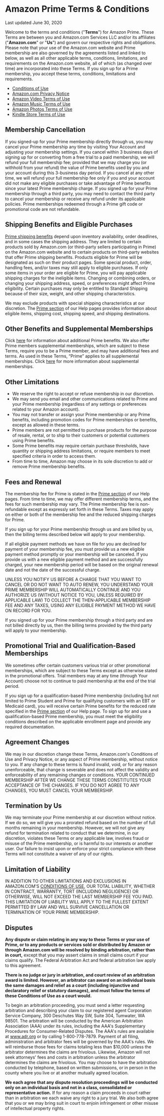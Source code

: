 Amazon Prime Terms & Conditions
===============================

Last updated June 30, 2020

Welcome to the terms and conditions ("**Terms**") for Amazon Prime. These Terms are between you and Amazon.com Services LLC and/or its affiliates ("**Amazon.com**" or "**Us**") and govern our respective rights and obligations. Please note that your use of the Amazon.com website and Prime membership are also governed by the agreements listed and linked to below, as well as all other applicable terms, conditions, limitations, and requirements on the Amazon.com website, all of which (as changed over time) are incorporated into these Terms. If you sign up for a Prime membership, you accept these terms, conditions, limitations and requirements.

*   [Conditions of Use](https://www.amazon.com/gp/help/customer/display.html/?nodeId=508088)
*   [Amazon.com Privacy Notice](https://www.amazon.com/gp/help/customer/display.html?nodeId=468496)
*   [Amazon Video Terms of Use](https://www.primevideo.com/help?nodeId=202095490&view-type=content-only)
*   [Amazon Music Terms of Use](https://www.amazon.com/gp/help/customer/display.html?nodeId=201380010)
*   [Amazon Photos Terms of Use](https://www.amazon.com/gp/help/customer/display.html?nodeId=201376540)
*   [Kindle Store Terms of Use](https://www.amazon.com/gp/help/customer/display.html?nodeId=201014950)

Membership Cancellation
-----------------------

If you signed-up for your Prime membership directly through us, you may cancel your Prime membership any time by visiting Your Account and adjusting your membership settings. If you cancel within 3 business days of signing up for or converting from a free trial to a paid membership, we will refund your full membership fee; provided that we may charge you (or withhold from your refund) the value of Prime benefits used by you and your account during this 3-business day period. If you cancel at any other time, we will refund your full membership fee only if you and your account did not make any eligible purchases or take advantage of Prime benefits since your latest Prime membership charge. If you signed up for your Prime membership through a third party, you may need to contact the third party to cancel your membership or receive any refund under its applicable policies. Prime memberships redeemed through a Prime gift code or promotional code are not refundable.

Shipping Benefits and Eligible Purchases
----------------------------------------

[Prime shipping benefits](https://www.amazon.com/gp/help/customer/display.html?nodeId=201118050) depend upon inventory availability, order deadlines, and in some cases the shipping address. They are limited to certain products sold by Amazon.com (or third-party sellers participating in Prime) on the Amazon.com website and to certain products on third-party websites that offer Prime shipping benefits. Products eligible for Prime will be designated as such on their product pages. Some special product, order, handling fees, and/or taxes may still apply to eligible purchases. If only some items in your order are eligible for Prime, you will pay applicable shipping charges for the ineligible items. Changing or combining orders, or changing your shipping address, speed, or preferences might affect Prime eligibility. Certain purchases may only be entitled to Standard Shipping because of their size, weight, and other shipping characteristics.

We may exclude products with special shipping characteristics at our discretion. The [Prime section](https://www.amazon.com/gp/help/customer/display.html?nodeId=13819211) of our Help pages provides information about eligible items, shipping cost, shipping speed, and shipping destinations.

Other Benefits and Supplemental Memberships
-------------------------------------------

Click [here](https://www.amazon.com/gp/help/customer/display.html?nodeId=200444160) for information about additional Prime benefits. We also offer Prime members supplemental memberships, which are subject to these Terms, require you to be a Prime member, and may have additional fees and terms. As used in these Terms, “Prime” applies to all supplemental memberships. Click [here](https://www.amazon.com/gp/help/customer/display.html?nodeId=200444160) for more information about supplemental memberships.

Other Limitations
-----------------

*   We reserve the right to accept or refuse membership in our discretion.
*   We may send you email and other communications related to Prime and your Prime membership (regardless of any settings or preferences related to your Amazon account).
*   You may not transfer or assign your Prime membership or any Prime benefits, including promotion codes for Prime memberships or benefits, except as allowed in these terms.
*   Prime members are not permitted to purchase products for the purpose of resale, rental, or to ship to their customers or potential customers using Prime benefits.
*   Some Prime benefits may require certain purchase thresholds, have quantity or shipping address limitations, or require members to meet specified criteria in order to access them.
*   From time to time, Amazon may choose in its sole discretion to add or remove Prime membership benefits.

Fees and Renewal
----------------

The membership fee for Prime is stated in the [Prime section](https://www.amazon.com/gp/help/customer/display.html?nodeId=200966690) of our Help pages. From time to time, we may offer different membership terms, and the fees for such membership may vary. The Prime membership fee is non-refundable except as expressly set forth in these Terms. Taxes may apply on either or both of the membership fee and the reduced shipping charges for Prime.

If you sign up for your Prime membership through us and are billed by us, then the billing terms described below will apply to your membership.

If all eligible payment methods we have on file for you are declined for payment of your membership fee, you must provide us a new eligible payment method promptly or your membership will be canceled. If you provide us with a new eligible payment method and are successfully charged, your new membership period will be based on the original renewal date and not the date of the successful charge.

UNLESS YOU NOTIFY US BEFORE A CHARGE THAT YOU WANT TO CANCEL OR DO NOT WANT TO AUTO RENEW, YOU UNDERSTAND YOUR PRIME MEMBERSHIP WILL AUTOMATICALLY CONTINUE AND YOU AUTHORIZE US (WITHOUT NOTICE TO YOU, UNLESS REQUIRED BY APPLICABLE LAW) TO COLLECT THE THEN-APPLICABLE MEMBERSHIP FEE AND ANY TAXES, USING ANY ELIGIBLE PAYMENT METHOD WE HAVE ON RECORD FOR YOU.

If you signed up for your Prime membership through a third party and are not billed directly by us, then the billing terms provided by the third party will apply to your membership.

Promotional Trial and Qualification-Based Memberships
-----------------------------------------------------

We sometimes offer certain customers various trial or other promotional memberships, which are subject to these Terms except as otherwise stated in the promotional offers. Trial members may at any time (through Your Account) choose not to continue to paid membership at the end of the trial period.

If you sign up for a qualification-based Prime membership (including but not limited to Prime Student and Prime for qualifying customers with an EBT or Medicaid card), you will receive certain Prime benefits for the reduced rate specified in the [Prime section](https://www.amazon.com/gp/help/customer/display.html?nodeId=200966690) of our Help page. To sign up for and use a qualification-based Prime membership, you must meet the eligibility conditions described on the applicable enrollment page and provide any required documentation.

Agreement Changes
-----------------

We may in our discretion change these Terms, Amazon.com's Conditions of Use and Privacy Notice, or any aspect of Prime membership, without notice to you. If any change to these terms is found invalid, void, or for any reason unenforceable, that change is severable and does not affect the validity and enforceability of any remaining changes or conditions. YOUR CONTINUED MEMBERSHIP AFTER WE CHANGE THESE TERMS CONSTITUTES YOUR ACCEPTANCE OF THE CHANGES. IF YOU DO NOT AGREE TO ANY CHANGES, YOU MUST CANCEL YOUR MEMBERSHIP.

Termination by Us
-----------------

We may terminate your Prime membership at our discretion without notice. If we do so, we will give you a prorated refund based on the number of full months remaining in your membership. However, we will not give any refund for termination related to conduct that we determine, in our discretion, violates these Terms or any applicable law, involves fraud or misuse of the Prime membership, or is harmful to our interests or another user. Our failure to insist upon or enforce your strict compliance with these Terms will not constitute a waiver of any of our rights.

Limitation of Liability
-----------------------

IN ADDITION TO OTHER LIMITATIONS AND EXCLUSIONS IN AMAZON.COM'S [CONDITIONS OF USE](https://www.amazon.com/gp/help/customer/display.html/?nodeId=508088), OUR TOTAL LIABILITY, WHETHER IN CONTRACT, WARRANTY, TORT (INCLUDING NEGLIGENCE) OR OTHERWISE, WILL NOT EXCEED THE LAST MEMBERSHIP FEE YOU PAID. THIS LIMITATION OF LIABILITY WILL APPLY TO THE FULLEST EXTENT PERMITTED BY LAW AND WILL SURVIVE CANCELLATION OR TERMINATION OF YOUR PRIME MEMBERSHIP.

Disputes
--------

**Any dispute or claim relating in any way to these Terms or your use of Prime, or to any products or services sold or distributed by Amazon or through Amazon.com will be resolved by binding arbitration, rather than in court,** except that you may assert claims in small claims court if your claims qualify. The Federal Arbitration Act and federal arbitration law apply to this agreement.

**There is no judge or jury in arbitration, and court review of an arbitration award is limited. However, an arbitrator can award on an individual basis the same damages and relief as a court (including injunctive and declaratory relief or statutory damages), and must follow the terms of these Conditions of Use as a court would.**

To begin an arbitration proceeding, you must send a letter requesting arbitration and describing your claim to our registered agent Corporation Service Company, 300 Deschutes Way SW, Suite 304, Tumwater, WA 98501. The arbitration will be conducted by the American Arbitration Association (AAA) under its rules, including the AAA's Supplementary Procedures for Consumer-Related Disputes. The AAA's rules are available at www.adr.org or by calling 1-800-778-7879. Payment of all filing, administration and arbitrator fees will be governed by the AAA's rules. We will reimburse those fees for claims totaling less than $10,000 unless the arbitrator determines the claims are frivolous. Likewise, Amazon will not seek attorneys' fees and costs in arbitration unless the arbitrator determines the claims are frivolous. You may choose to have the arbitration conducted by telephone, based on written submissions, or in person in the county where you live or at another mutually agreed location.

**We each agree that any dispute resolution proceedings will be conducted only on an individual basis and not in a class, consolidated or representative action.** If for any reason a claim proceeds in court rather than in arbitration we each waive any right to a jury trial. We also both agree that you or we may bring suit in court to enjoin infringement or other misuse of intellectual property rights.